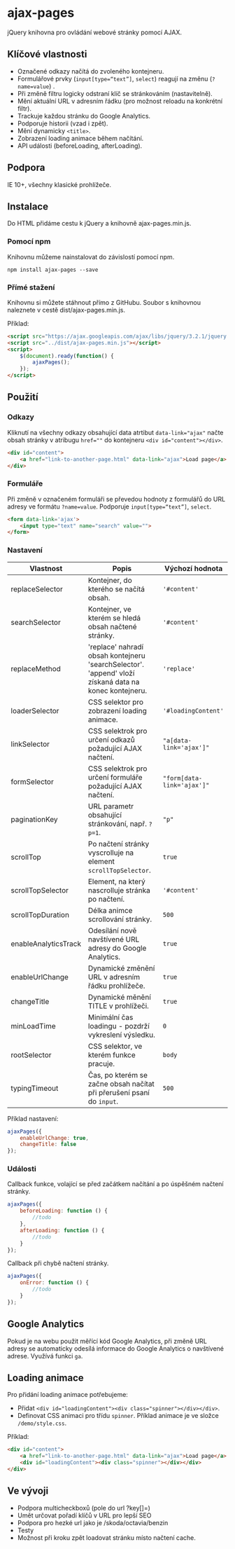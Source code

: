 # ajax-pages
jQuery knihovna pro ovládání webové stránky pomocí AJAX.

## Klíčové vlastnosti

- Označené odkazy načítá do zvoleného kontejneru.
- Formulářové prvky (`input[type=“text”]`, `select`) reagují na změnu (`?name=value`) .
- Při změně filtru logicky odstraní klíč se stránkováním (nastavitelně).
- Mění aktuální URL v adresním řádku (pro možnost reloadu na konkrétní filtr).
- Trackuje každou stránku do Google Analytics.
- Podporuje historii (vzad i zpět).
- Mění dynamicky `<title>`.
- Zobrazení loading animace během načítání.
- API události (beforeLoading, afterLoading).

## Podpora
IE 10+, všechny klasické prohlížeče.

## Instalace
Do HTML přidáme cestu k jQuery a knihovně ajax-pages.min.js.

### Pomocí npm
Knihovnu můžeme nainstalovat do závislostí pomocí npm.
```
npm install ajax-pages --save
```
### Přímé stažení
Knihovnu si můžete stáhnout přímo z GitHubu. Soubor s knihovnou naleznete v cestě dist/ajax-pages.min.js.

Příklad:

```html
<script src="https://ajax.googleapis.com/ajax/libs/jquery/3.2.1/jquery.min.js"></script>
<script src="../dist/ajax-pages.min.js"></script>
<script>
    $(document).ready(function() {
        ajaxPages();
    });
</script>
```

## Použití

### Odkazy
Kliknutí na všechny odkazy obsahující data atrtibut `data-link="ajax"` načte obsah stránky v atribugu `href=""` do kontejneru `<div id="content"></div>`. 
```html
<div id="content">
    <a href="link-to-another-page.html" data-link="ajax">Load page</a>
</div>
```

### Formuláře
Při změně v označeném formuláři se převedou hodnoty z formulářů do URL adresy ve formátu `?name=value`. Podporuje `input[type=“text”]`, `select`.
 
```html
<form data-link='ajax'>
    <input type="text" name="search" value="">
</form>
```

### Nastavení

| Vlastnost     | Popis    | Výchozí hodnota |
| --------|---------|-------|
| replaceSelector | Kontejner, do kterého se načítá obsah. | `'#content'` |
| searchSelector | Kontejner, ve kterém se hledá obsah načtené stránky. | `'#content'` |
| replaceMethod | 'replace' nahradí obsah kontejneru 'searchSelector'. 'append' vloží získaná data na konec kontejneru. | `'replace'` |
| loaderSelector | CSS selektor pro zobrazení loading animace.  | `'#loadingContent'` |
| linkSelector | CSS selektrok pro určení odkazů požadující AJAX načtení. | `"a[data-link='ajax']"` |
| formSelector | CSS selektrok pro určení formuláře požadující AJAX načtení. | `"form[data-link='ajax']"` |
| paginationKey | URL parametr obsahující stránkování, např. `?p=1`. | `"p"` |
| scrollTop | Po načtení stránky vyscrolluje na element `scrollTopSelector`.  | `true` |
| scrollTopSelector | Element, na který nascrolluje stránka po načtení. | `'#content'` |
| scrollTopDuration | Délka animce scrollování stránky. | `500` |
| enableAnalyticsTrack | Odesílání nově navštívené URL adresy do Google Analytics.  | `true` |
| enableUrlChange | Dynamické změnění URL v adresním řádku prohlížeče.  | `true` |
| changeTitle | Dynamické měnění TITLE v prohlížeči. | `true` |
| minLoadTime | Minimální čas loadingu - pozdrží vykreslení výsledku. | `0` |
| rootSelector  | CSS selektor, ve kterém funkce pracuje.  | `body`    |
| typingTimeout | Čas, po kterém se začne obsah načítat při přerušení psaní do `input`. | `500` |

Příklad nastavení:

```javascript
ajaxPages({
    enableUrlChange: true,
    changeTitle: false
});
```

### Události
Callback funkce, volající se před začátkem načítání a po úspěšném načtení stránky.

```javascript
ajaxPages({
    beforeLoading: function () {
        //todo
    },
    afterLoading: function () {
        //todo
    }
});
```
Callback při chybě načtení stránky.

```javascript
ajaxPages({
    onError: function () {
        //todo
    }
});
```

## Google Analytics
Pokud je na webu použit měřící kód Google Analytics, při změně URL adresy se automaticky odesílá informace do Google Analytics o navštívené adrese. Využívá funkci `ga`.

## Loading animace
Pro přidání loading animace potřebujeme:
 - Přidat `<div id="loadingContent"><div class="spinner"></div></div>`.
 - Definovat CSS animaci pro třídu `spinner`. Příklad animace je ve složce `/demo/style.css`.
 
Příklad:

```html
<div id="content">
    <a href="link-to-another-page.html" data-link="ajax">Load page</a>
    <div id="loadingContent"><div class="spinner"></div></div>
</div>
```


## Ve vývoji
- Podpora multicheckboxů (pole do url ?key[]=)
- Umět určovat pořadí klíčů v URL pro lepší SEO
- Podpora pro hezké url jako je /skoda/octavia/benzin
- Testy
- Možnost při kroku zpět loadovat stránku místo načtení cache.
